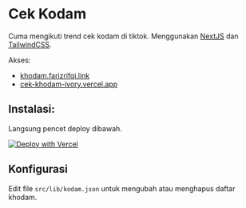 # Cek Kodam

Cuma mengikuti trend cek kodam di tiktok. Menggunakan [NextJS](https://nextjs.org/) dan [TailwindCSS](https://tailwindcss.com/).

Akses:

- [khodam.farizrifqi.link](https://khodam.farizrifqi.link)
- [cek-khodam-ivory.vercel.app](https://cek-khodam-ivory.vercel.app/)

## Instalasi:

Langsung pencet deploy dibawah.

[![Deploy with Vercel](https://vercel.com/button)](https://vercel.com/new/clone?repository-url=https%3A%2F%2Fgithub.com%2Ffarizrifqi%2Fcek-khodam)

## Konfigurasi

Edit file `src/lib/kodam.json` untuk mengubah atau menghapus daftar khodam.
